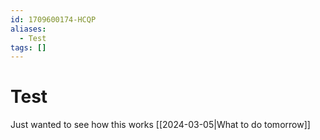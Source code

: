 ```yaml
---
id: 1709600174-HCQP
aliases:
  - Test
tags: []
---
```


# Test
Just wanted to see how this works
[[2024-03-05|What to do tomorrow]]
